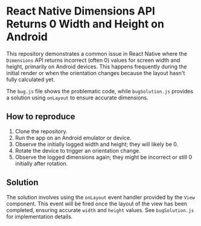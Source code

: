 # React Native Dimensions API Returns 0 Width and Height on Android

This repository demonstrates a common issue in React Native where the `Dimensions` API returns incorrect (often 0) values for screen width and height, primarily on Android devices. This happens frequently during the initial render or when the orientation changes because the layout hasn't fully calculated yet.

The `bug.js` file shows the problematic code, while `bugSolution.js` provides a solution using `onLayout` to ensure accurate dimensions.

## How to reproduce

1. Clone the repository.
2. Run the app on an Android emulator or device.
3. Observe the initially logged width and height; they will likely be 0.
4. Rotate the device to trigger an orientation change.
5. Observe the logged dimensions again; they might be incorrect or still 0 initially after rotation.

## Solution

The solution involves using the `onLayout` event handler provided by the `View` component.  This event will be fired once the layout of the view has been completed, ensuring accurate `width` and `height` values. See `bugSolution.js` for implementation details.